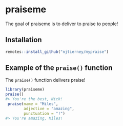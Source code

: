 
<!-- README.md is generated from README.Rmd. Please edit that file -->

# praiseme

The goal of praiseme is to deliver to praise to people\!

## Installation

``` r
remotes::install_github("njtierney/mypraise")
```

## Example of the `praise()` function

The `praise()` function delivers praise\!

``` r
library(praiseme)
praise()
#> You're the best, Nick!
 praise(name = "Miles",
        adjective = "amazing",
        punctuation = "!")
#> You're amazing, Miles!
```
